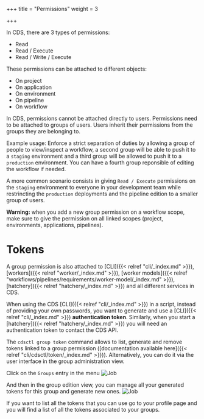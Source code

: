 +++
title = "Permissions"
weight = 3

+++

In CDS, there are 3 types of permissions:

+ Read
+ Read / Execute
+ Read / Write / Execute

These permissions can be attached to different objects:

+ On project
+ On application
+ On environment
+ On pipeline
+ On workflow

In CDS, permissions cannot be attached directly to users. Permissions need to be attached to groups of users. Users inherit their permissions from the groups they are belonging to.

Example usage: Enforce a strict separation of duties by allowing a group of people to view/inspect a workflow, a second group will be able to push it to a `staging` environment and a third group will be allowed to push it to a `production` environment. You can have a fourth group reponsible of editing the workflow if needed.

A more common scenario consists in giving `Read / Execute` permissions on the `staging` environment to everyone in your development team while restrincting the `production` deployments and the pipeline edition to a smaller group of users.

**Warning:** when you add a new group permission on a workflow scope, make sure to give the permission on all linked scopes (project, environments, applications, pipelines).

# Tokens

A group permission is also attached to [CLI]({{< relref "cli/_index.md" >}}), [workers]({{< relref "worker/_index.md" >}}), [worker models]({{< relref "workflows/pipelines/requirements/worker-model/_index.md" >}}), [hatchery]({{< relref "hatchery/_index.md" >}}) and all different services in CDS.

When using the CDS [CLI]({{< relref "cli/_index.md" >}}) in a script, instead of providing your own passwords, you want to generate and use a [CLI]({{< relref "cli/_index.md" >}}) **authentication token**. Similarly, when you start a [hatchery]({{< relref "hatchery/_index.md" >}}) you will need an authentication token to contact the CDS API.

The `cdsctl group token` command allows to list, generate and remove tokens linked to a group permission ([documentation available here]({{< relref "cli/cdsctl/token/_index.md" >}})). Alternatively, you can do it via the user interface in the group administration view.

Click on the `Groups` entry in the menu
![Job](/images/groups_menu.png)

And then in the group edition view, you can manage all your generated tokens for this group and generate new ones.
![Job](/images/group_view.png)

If you want to list all the tokens that you can use go to your profile page and you will find a list of all the tokens associated to your groups.
